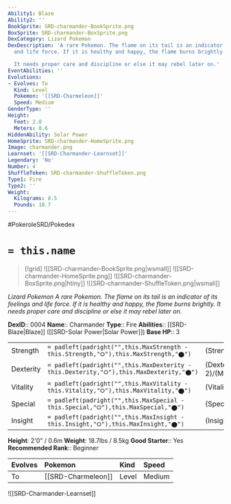 ```yaml
---
Ability1: Blaze
Ability2: ''
BookSprite: SRD-charmander-BookSprite.png
BoxSprite: SRD-charmander-BoxSprite.png
DexCategory: Lizard Pokemon
DexDescription: 'A rare Pokemon. The flame on its tail is an indicator of its feelings
  and life force. If it is healthy and happy, the flame burns brightly.

  It needs proper care and discipline or else it may rebel later on.'
EventAbilities: ''
Evolutions:
- Evolves: To
  Kind: Level
  Pokemon: '[[SRD-Charmeleon]]'
  Speed: Medium
GenderType: ''
Height:
  Feet: 2.0
  Meters: 0.6
HiddenAbility: Solar Power
HomeSprite: SRD-charmander-HomeSprite.png
Image: charmander.png
Learnset: '[[SRD-Charmander-Learnset]]'
Legendary: 'No'
Number: 4
ShuffleToken: SRD-charmander-ShuffleToken.png
Type1: Fire
Type2: ''
Weight:
  Kilograms: 8.5
  Pounds: 18.7
---
```


#PokeroleSRD/Pokedex

# `= this.name`

> [!grid]
> ![[SRD-charmander-BookSprite.png|wsmall]]
> ![[SRD-charmander-HomeSprite.png]]
> ![[SRD-charmander-BoxSprite.png|htiny]]
> ![[SRD-charmander-ShuffleToken.png|wsmall]]


*Lizard Pokemon*
*A rare Pokemon. The flame on its tail is an indicator of its feelings and life force. If it is healthy and happy, the flame burns brightly.
It needs proper care and discipline or else it may rebel later on.*

**DexID**:: 0004
**Name**:: Charmander
**Type**:: Fire
**Abilities**:: [[SRD-Blaze|Blaze]] ([[SRD-Solar Power|Solar Power]])
**Base HP**:: 3

|           |                                                                                        |                                          |
| --------- | -------------------------------------------------------------------------------------- | ---------------------------------------- |
| Strength  | `= padleft(padright("",this.MaxStrength - this.Strength,"⭘"),this.MaxStrength,"⬤")`    | (Strength::2)/(MaxStrength::4)   |
| Dexterity | `= padleft(padright("",this.MaxDexterity - this.Dexterity,"⭘"),this.MaxDexterity,"⬤")` | (Dexterity:: 2)/(MaxDexterity::4) |
| Vitality  | `= padleft(padright("",this.MaxVitality - this.Vitality,"⭘"),this.MaxVitality,"⬤")`    | (Vitality::1)/(MaxVitality::3)   |
| Special   | `= padleft(padright("",this.MaxSpecial - this.Special,"⭘"),this.MaxSpecial,"⬤")`       | (Special::2)/(MaxSpecial::4)     |
| Insight   | `= padleft(padright("",this.MaxInsight - this.Insight,"⭘"),this.MaxInsight,"⬤")`       | (Insight::2)/(MaxInsight::4)     |

**Height**: 2'0" / 0.6m
**Weight**: 18.7lbs / 8.5kg
**Good Starter**:: Yes
**Recommended Rank**:: Beginner

| Evolves   | Pokemon            | Kind   | Speed   |
|:----------|:-------------------|:-------|:--------|
| To        | [[SRD-Charmeleon]] | Level  | Medium  |

![[SRD-Charmander-Learnset]]
